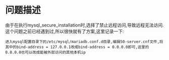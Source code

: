 # 问题描述
由于在执行mysql_secure_installation时,选择了禁止远程访问,导致远程无法访问.  
这个问题之前已经遇到过,所以很快就有了方案,这里记录一下:  
```
进入mysql配置目录下的/etc/mysql/mariadb.conf.d目录,编辑50-server.cnf文件,将其中的bind-address = 127.0.0.1改成bind-address = 0.0.0.0即可,这里的0.0.0.0也可以改成能被外部访问的其他本机ip
```
